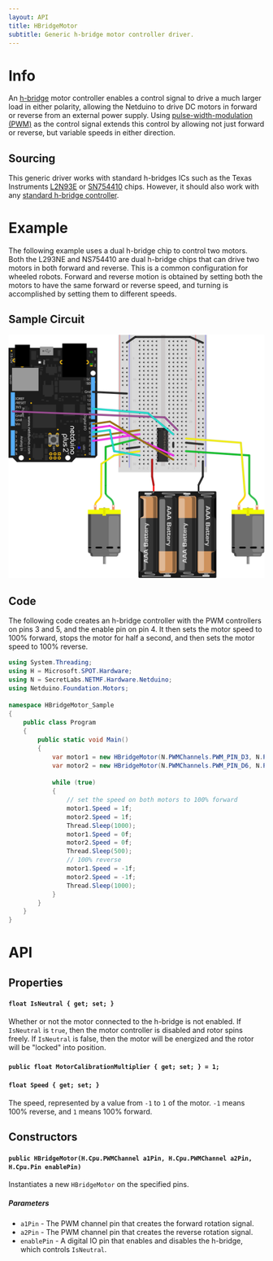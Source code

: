 ```yaml
---
layout: API
title: HBridgeMotor
subtitle: Generic h-bridge motor controller driver.
---
```


# Info

An [h-bridge](https://www.wikiwand.com/en/H_bridge) motor controller enables a control signal to drive a much larger load in either polarity, allowing the Netduino to drive DC motors in forward or reverse from an external power supply. Using [pulse-width-modulation (PWM)](http://developer.wildernesslabs.co/Netduino/Input_Output/Digital/PWM/) as the control signal extends this control by allowing not just forward or reverse, but variable speeds in either direction.

## Sourcing

This generic driver works with standard h-bridges ICs such as the Texas Instruments [L2N93E](https://octopart.com/search?q=L293NE) or [SN754410](https://octopart.com/search?q=SN754410) chips. However, it should also work with any [standard h-bridge controller](https://www.amazon.com/s/ref=nb_sb_noss_1?url=search-alias%3Daps&field-keywords=h+bridge).

# Example

The following example uses a dual h-bridge chip to control two motors. Both the L293NE and NS754410 are dual h-bridge chips that can drive two motors in both forward and reverse. This is a common configuration for wheeled robots. Forward and reverse motion is obtained by setting both the motors to have the same forward or reverse speed, and turning is accomplished by setting them to different speeds.

## Sample Circuit

![](DualMotorHBridge_bb.svg)

## Code

The following code creates an h-bridge controller with the PWM controllers on pins 3 and 5, and the enable pin on pin 4. It then sets the motor speed to 100% forward, stops the motor for half a second, and then sets the motor speed to 100% reverse. 

```csharp
using System.Threading;
using H = Microsoft.SPOT.Hardware;
using N = SecretLabs.NETMF.Hardware.Netduino;
using Netduino.Foundation.Motors;

namespace HBridgeMotor_Sample
{
    public class Program
    {
        public static void Main()
        {
            var motor1 = new HBridgeMotor(N.PWMChannels.PWM_PIN_D3, N.PWMChannels.PWM_PIN_D5, N.Pins.GPIO_PIN_D4);
            var motor2 = new HBridgeMotor(N.PWMChannels.PWM_PIN_D6, N.PWMChannels.PWM_PIN_D10, N.Pins.GPIO_PIN_D7);

            while (true)
            {
                // set the speed on both motors to 100% forward
                motor1.Speed = 1f;
                motor2.Speed = 1f;
                Thread.Sleep(1000);
                motor1.Speed = 0f;
                motor2.Speed = 0f;
                Thread.Sleep(500);
                // 100% reverse
                motor1.Speed = -1f;
                motor2.Speed = -1f;
                Thread.Sleep(1000);
            }
        }
    }
}
```

# API

## Properties

#### `float IsNeutral { get; set; }`

Whether or not the motor connected to the h-bridge is not enabled. If `IsNeutral` is `true`, then the motor controller is disabled and rotor spins freely. If `IsNeutral` is false, then the motor will be energized and the rotor will be "locked" into position. 

#### `public float MotorCalibrationMultiplier { get; set; } = 1;`



#### `float Speed { get; set; }`

The speed, represented by a value from `-1` to `1` of the motor. `-1` means 100% reverse, and `1` means 100% forward. 


## Constructors

#### `public HBridgeMotor(H.Cpu.PWMChannel a1Pin, H.Cpu.PWMChannel a2Pin, H.Cpu.Pin enablePin)`

Instantiates a new `HBridgeMotor` on the specified pins. 

##### Parameters

 * `a1Pin` - The PWM channel pin that creates the forward rotation signal.
 * `a2Pin` - The PWM channel pin that creates the reverse rotation signal.
 * `enablePin` - A digital IO pin that enables and disables the h-bridge, which controls `IsNeutral`.